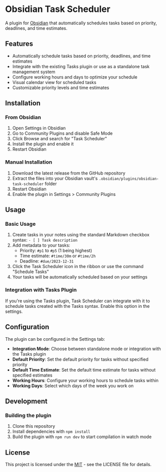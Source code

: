 # Obsidian Task Scheduler

A plugin for [Obsidian](https://obsidian.md) that automatically schedules tasks based on priority, deadlines, and time estimates.

## Features

- Automatically schedule tasks based on priority, deadlines, and time estimates
- Integrate with the existing Tasks plugin or use as a standalone task management system
- Configure working hours and days to optimize your schedule
- Visual calendar view for scheduled tasks
- Customizable priority levels and time estimates

## Installation

### From Obsidian

1. Open Settings in Obsidian
2. Go to Community Plugins and disable Safe Mode
3. Click Browse and search for "Task Scheduler"
4. Install the plugin and enable it
5. Restart Obsidian

### Manual Installation

1. Download the latest release from the GitHub repository
2. Extract the files into your Obsidian vault's `.obsidian/plugins/obsidian-task-scheduler` folder
3. Restart Obsidian
4. Enable the plugin in Settings > Community Plugins

## Usage

### Basic Usage

1. Create tasks in your notes using the standard Markdown checkbox syntax: `- [ ] Task description`
2. Add metadata to your tasks:
   - Priority: `#p1` to `#p5` (1 being highest)
   - Time estimate: `#time/30m` or `#time/2h`
   - Deadline: `#due/2023-12-31`
3. Click the Task Scheduler icon in the ribbon or use the command "Schedule Tasks"
4. Your tasks will be automatically scheduled based on your settings

### Integration with Tasks Plugin

If you're using the Tasks plugin, Task Scheduler can integrate with it to schedule tasks created with the Tasks syntax. Enable this option in the settings.

## Configuration

The plugin can be configured in the Settings tab:

- **Integration Mode**: Choose between standalone mode or integration with the Tasks plugin
- **Default Priority**: Set the default priority for tasks without specified priority
- **Default Time Estimate**: Set the default time estimate for tasks without specified estimates
- **Working Hours**: Configure your working hours to schedule tasks within
- **Working Days**: Select which days of the week you work on

## Development

### Building the plugin

1. Clone this repository
2. Install dependencies with `npm install`
3. Build the plugin with `npm run dev` to start compilation in watch mode

## License

This project is licensed under the [MIT](LICENCE) - see the LICENSE file for details.